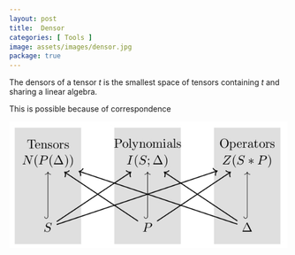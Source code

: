 ```yaml
---
layout: post
title:  Densor
categories: [ Tools ]
image: assets/images/densor.jpg
package: true
---
```


The densors of a tensor $t$ is the smallest space of tensors containing $t$
and sharing a linear algebra.

This is possible because of correspondence

![Correspondence](/uploads/images/correspondence.jpg)
